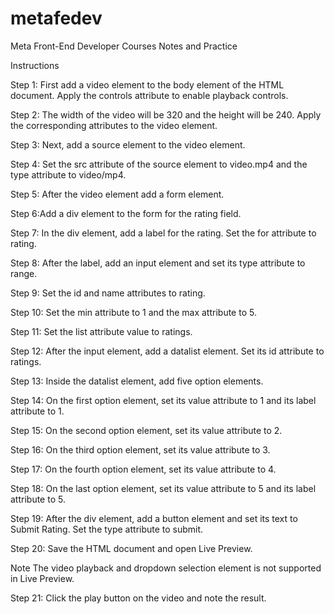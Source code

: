 # metafedev
Meta Front-End Developer Courses Notes and Practice

Instructions

Step 1: First add a video element to the body element of the HTML document. Apply the controls attribute to enable playback controls.

Step 2: The width of the video will be 320 and the height will be 240. Apply the corresponding attributes to the video element.

Step 3: Next, add a source element to the video element.

Step 4: Set the src attribute of the source element to video.mp4 and the type attribute to video/mp4.

Step 5: After the video element add a form element.

Step 6:Add a div element to the form for the rating field.

Step 7: In the div element, add a label for the rating. Set the for attribute to rating.

Step 8: After the label, add an input element and set its type attribute to range.

Step 9: Set the id and name attributes to rating.

Step 10: Set the min attribute to 1 and the max attribute to 5. 

Step 11: Set the list attribute value to ratings.

Step 12: After the input element, add a datalist element. Set its id attribute to ratings.

Step 13: Inside the datalist element, add five option elements.

Step 14: On the first option element, set its value attribute to 1 and its label attribute to 1.

Step 15: On the second option element, set its value attribute to 2.

Step 16: On the third option element, set its value attribute to 3.

Step 17: On the fourth option element, set its value attribute to 4.

Step 18: On the last option element, set its value attribute to 5 and its label attribute to 5.

Step 19: After the div element, add a button element and set its text to Submit Rating. Set the type attribute to submit.

Step 20: Save the HTML document and open Live Preview.

Note The video playback and dropdown selection element is not supported in Live Preview.

Step 21: Click the play button on the video and note the result.

  
